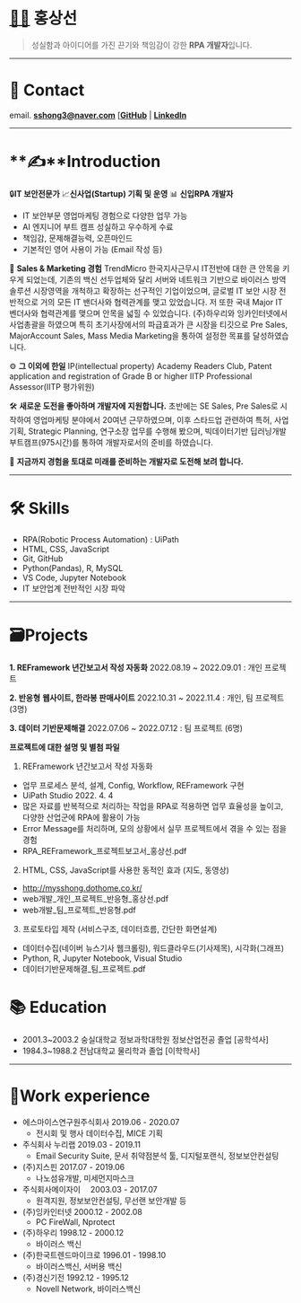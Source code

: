 # [🧑‍💻](https://www.emojiall.com/ko/emoji/🧑‍💻) 홍상선

> 성실함과 아이디어를 가진 끈기와 책임감이 강한 **RPA 개발자**입니다.

------

# 📧 Contact

email. **[sshong3@naver.com](mailto:sshong3@naver.com)**
[**[GitHub](https://github.com/SangsunHong)**   |   **[LinkedIn](https://www.linkedin.com/in/sangsun-hong-26880b251/)**

------

# **✍**Introduction

🔒**IT 보안전문가**  📈**신사업(Startup) 기획 및 운영**  📊 **신입RPA 개발자**

- IT 보안부문 영업마케팅 경험으로 다양한 업무 가능
- AI 엔지니어 부트 캠프 성실하고 우수하게 수료
- 책임감, 문제해결능력, 오픈마인드
- 기본적인 영어 사용이 가능 (Email 작성 등)

🔗 **Sales & Marketing 경험**
TrendMicro 한국지사근무시 IT전반에 대한 큰 안목을 키우게 되었는데, 기존의 백신 선두업체와 달리 서버와 네트워크 기반으로 바이러스 방역솔루션 시장영역을 개척하고 확장하는 선구적인 기업이었으며, 글로벌 IT 보안 시장 전반적으로 거의 모든 IT 밴더사와 협력관계를 맺고 있었습니다. 저 또한 국내 Major IT 벤더사와 협력관계를 맺으며 안목을 넓힐 수 있었습니다. (주)하우리와 잉카인터넷에서 사업총괄을 하였으며 특히 초기사장에서의 파급효과가 큰 시장을 티깃으로  Pre Sales, MajorAccount Sales, Mass Media Marketing을 통하여 설정한 목표를 달성하였습니다.

⚙ **그 이외에 한일** 
IP(intellectual property) Academy Readers Club, Patent application and registration of Grade B or higher
IITP Professional Assessor(IITP 평가위원)

🛠️ **새로운 도전을 좋아하며 개발자에 지원합니다.** 
초반에는  SE Sales, Pre Sales로 시작하여 영업마케팅 분야에서 20여년 근무하였으며, 이후 스타드업 관련하여 특허, 사업기획, Strategic Planning, 연구소장 업무를 수행해 봤으며, 빅데이터기반 딥러닝개발 부트캠프(975시간)를 통하여 개발자로서의 준비를 하였습니다.

🌱 **지금까지 경험을 토대로 미래를 준비하는 개발자로 도전해 보려 합니다.**

------

# 🛠 Skills

- RPA(Robotic Process Automation) : UiPath
- HTML, CSS, JavaScript
- Git, GitHub
- Python(Pandas), R, MySQL
- VS Code, Jupyter Notebook
- IT 보안업계 전반적인 시장 파악

------

# 🗃Projects

**1. REFramework 년간보고서 작성 자동화**
2022.08.19 ~ 2022.09.01 : 개인 프로젝트

**2. 반응형** **웹사이트, 한라봉 판매사이트**
2022.10.31 ~ 2022.11.4 : 개인, 팀 프로젝트 (3명)

**3. 데이터 기반문제해결**
2022.07.06 ~ 2022.07.12 : 팀 프로젝트 (6명)

**프로젝트에 대한 설명 및 별첨 파일**

1) REFramework 년간보고서 작성 자동화

- 업무 프로세스 분석, 설계, Config, Workflow, REFramework 구현
- UiPath Studio 2022. 4. 4
- 많은 자료를 반복적으로 처리하는 작업을 RPA로 적용하면 업무 효율성을 높이고, 다양한 산업군에 RPA에 활용이 가능
- Error Message를 처리하며, 모의 상황에서 실무 프로젝트에서 겪을 수 있는 점을 경험
 - RPA_REFramework_프로젝트보고서_홍상선.pdf



2) HTML, CSS, JavaScript를 사용한 동적인 효과 (지도, 동영상)

- http://mysshong.dothome.co.kr/
- web개발_개인_프로젝트_반응형_홍상선.pdf
- web개발_팀_프로젝트_반응형.pdf



3) 프로토타입 제작 (서비스구조, 데이터흐름, 간단한 화면설계)

- 데이터수집(네이버 뉴스기사 웹크롤링), 워드클라우드(기사제목), 시각화(그래프)
- Python, R, Jupyter Notebook, Visual Studio
- 데이터기반문제해결_팀_프로젝트.pdf



# 📚 Education

- 2001.3~2003.2 숭실대학교 정보과학대학원 정보산업전공 졸업 [공학석사]
- 1984.3~1988.2 전남대학교 물리학과 졸업 [이학학사]

------

# 💼Work experience

- 에스마이스연구원주식회사 2019.06 - 2020.07
  - 전시회 및 행사 데이터수집, MICE 기획
- 주식회사 누리랩 2019.03 - 2019.11
  - Email Security Suite, 문서 취약점분석 툴, 디지털포랜식, 정보보안컨설팅
- (주)지스핀 2017.07 - 2019.06
  - 나노섬유개발, 미세먼지마스크
- 주식회사메이자이　 2003.03 - 2017.07
  - 원격지원, 정보보안컨설팅, 무선랜 보안개발 등
- (주)잉카인터넷 2000.12 - 2002.08
  - PC FireWall, Nprotect
- (주)하우리 1998.12 - 2000.12
  - 바이러스 백신
- (주)한국트렌드마이크로 1996.01 - 1998.10
  - 바이러스백신, 서버용 백신
- (주)경신기전 1992.12 - 1995.12
  - Novell Network, 바이러스백신
